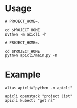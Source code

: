 # Usage

```
# PROJECT_HOME=.

cd $PROJECT_HOME
python -m apicli -h
```

```
# PROJECT_HOME=.

cd $PROJECT_HOME
python apicli/main.py -h
```

# Example

```
alias apicli="python -m apicli"

apicli openstack "project list"
apicli kubectl "get ns"
```